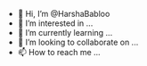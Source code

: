 - 👋 Hi, I’m @HarshaBabloo
- 👀 I’m interested in ...
- 🌱 I’m currently learning ...
- 💞️ I’m looking to collaborate on ...
- 📫 How to reach me ...

<!---
HarshaBabloo/HarshaBabloo is a ✨ special ✨ repository because its `README.md` (this file) appears on your GitHub profile.
You can click the Preview link to take a look at your changes.
--->
